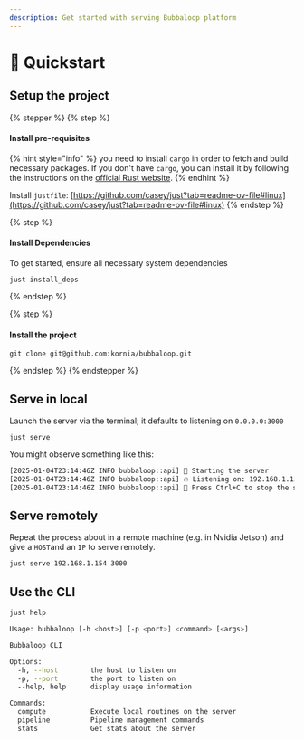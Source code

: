 ```yaml
---
description: Get started with serving Bubbaloop platform
---
```


# 🚀 Quickstart

## Setup the project

{% stepper %}
{% step %}
#### Install pre-requisites

{% hint style="info" %}
you need to install `cargo` in order to fetch and build necessary packages. If you don't have `cargo`, you can install it by following the instructions on the [official Rust website](https://www.rust-lang.org/tools/install).
{% endhint %}

Install `justfile`: [https://github.com/casey/just?tab=readme-ov-file#linux](https://github.com/casey/just?tab=readme-ov-file#linux)
{% endstep %}

{% step %}
#### Install Dependencies

To get started, ensure all necessary system dependencies

```
just install_deps
```
{% endstep %}

{% step %}
#### Install the project

```
git clone git@github.com:kornia/bubbaloop.git
```
{% endstep %}
{% endstepper %}

## Serve in local

Launch the server via the terminal; it defaults to listening on `0.0.0.0:3000`

```
just serve
```

You might observe something like this:

```bash
[2025-01-04T23:14:46Z INFO bubbaloop::api] 🚀 Starting the server
[2025-01-04T23:14:46Z INFO bubbaloop::api] 🔥 Listening on: 192.168.1.154:3000
[2025-01-04T23:14:46Z INFO bubbaloop::api] 🔧 Press Ctrl+C to stop the server
```

## Serve remotely

Repeat the process about in a remote machine (e.g. in Nvidia Jetson) and give a `HOST`and an `IP` to serve remotely.

```bash
just serve 192.168.1.154 3000
```

## Use the CLI

```bash
just help
```

```bash
Usage: bubbaloop [-h <host>] [-p <port>] <command> [<args>]

Bubbaloop CLI

Options:
  -h, --host        the host to listen on
  -p, --port        the port to listen on
  --help, help      display usage information

Commands:
  compute           Execute local routines on the server
  pipeline          Pipeline management commands
  stats             Get stats about the server
```
